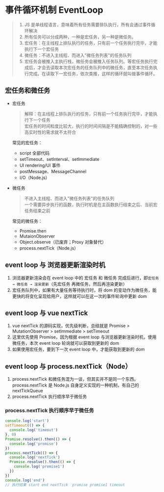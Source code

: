 # 事件循环机制 EventLoop

> 1. JS 是单线程语言，意味着所有任务需要排队执行，所有会通过事件循环解决
> 2. 所有任务可以分成两种，一种是宏任务，另一种是微任务。
> 3. 宏任务：在主线程上排队执行的任务，只有前一个任务执行完毕，才能执行下一个宏任务
> 4. 微任务：不进入主线程、而进入"微任务列表"的任务队列
> 5. 宏任务会被推入主执行栈，微任务会被推入任务队列。等宏任务执行完成后，才会去读取本次宏任务的任务队列中的微任务，直至本次任务执行完成。在读取下一宏任务，依次类推，这样的循环就叫做事件循环。

## 宏任务和微任务

- 宏任务

  > 解释：在主线程上排队执行的任务，只有前一个任务执行完毕，才能执行下一个任务  
  > 宏任务的时间粒度比较大，执行的时间间隔是不能精确控制的，对一些高实时性的需求就不太符合

  常见的宏任务：

  - script 全部代码
  - setTimeout、setInterval、setImmediate
  - UI rendering/UI 事件
  - postMessage、MessageChannel
  - I/O（Node.js）

- 微任务

  > 不进入主线程、而进入"微任务列表"的任务队列  
  > 一个需要异步执行的函数，执行时机是在主函数执行结束之后、当前宏任务结束之前

  常见的微任务：

  - Promise.then
  - MutaionObserver
  - Object.observe（已废弃；Proxy 对象替代）
  - process.nextTick（Node.js）

## event loop 与 浏览器更新渲染时机

1. 浏览器更新渲染会在 event loop 中的 宏任务 和 微任务 完成后进行，即`宏任务 → 微任务 → 渲染更新`（先宏任务 再微任务，然后再渲染更新）
2. 宏任务队列中，如果有大量任务等待执行时，将 dom 的变动作为微任务，能更快的将变化呈现给用户，这样就可以在这一次的事件轮询中更新 dom

## event loop 与 vue nextTick

1. vue nextTick 的源码实现，优先级判断，总结就是 Promise > MutationObserver > setImmediate > setTimeout
2. 这里优先使用 Promise，因为根据 event loop 与浏览器更新渲染时机，使用微任务，本次 event loop 轮询就可以获取到更新的 dom
3. 如果使用宏任务，要到下一次 event loop 中，才能获取到更新的 dom

## event loop 与 process.nextTick（Node）

1. process.nextTick 和微任务混为一谈，但其实并不是同一个东西。process.nextTick 是 Node.js 自身定义实现的一种机制，有自己的 nextTickQueue
2. process.nextTick 执行顺序早于微任务

### process.nextTick 执行顺序早于微任务

```js
console.log('start')
setTimeout(() => {
  console.log('timeout')
}, 0)
Promise.resolve().then(() => {
  console.log('promise')
})
process.nextTick(() => {
  console.log('nextTick')
  Promise.resolve().then(() => {
    console.log('promise1')
  })
})
console.log('end')
// 执行结果 start end nextTick  promise promise1 timeout
```
